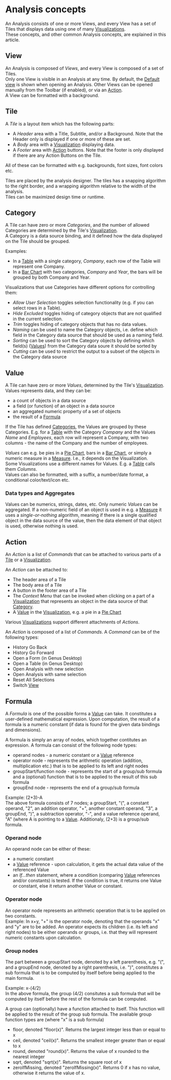 # Analysis concepts

An Analysis consists of one or more Views, and every View has a set of Tiles that displays data using one of many [Visualizations](../visualizations.md).  
These concepts, and other common Analysis concepts, are explained in this article.


## View
An Analysis is composed of *Views*, and every View is composed of a set of Tiles.  
Only one View is visible in an Analysis at any time. By default, the [Default view](../designer/index.md#set-default-view) is shown when opening an Analysis. Other Views can be opened manually from the Toolbar (if enabled), or via an [Action](#action).  
A View can be formatted with a background.


## Tile
A *Tile* is a layout item which has the following parts:
* A *Header* area with a Title, Subtitle, and/or a Background. Note that the Header only is displayed if one or more of these are set.
* A *Body* area with a [Visualization](../visualizations.md) displaying data.
* A *Footer* area with [Action](#action) buttons. Note that the footer is only displayed if there are any Action Buttons on the Tile.

All of these can be formatted with e.g. backgrounds, font sizes, font colors etc.

Tiles are placed by the analysis designer. The tiles has a snapping algorithm to the right border, and a wrapping algorithm relative to the width of the analysis.  
Tiles can be maximized design time or runtime.


## Category
A Tile can have zero or more *Categories*, and the number of allowed Categories are determined by the Tile's [Visualization](../visualizations.md).  
A Category is a data source binding, and it defined how the data displayed on the Tile should be grouped. 

Examples:
* In a [Table](../visualizations.md#table) with a single category, *Company*, each row of the Table will represent one Company.
* In a [Bar Chart](../visualizations.md#bar-chart) with two categories, *Company* and *Year*, the bars will be grouped by both Company and Year.

Visualizations that use Categories have different options for controlling them:

* *Allow User Selection* toggles selection functionality (e.g. if you can select rows in a Table).
* *Hide Excluded* toggles hiding of category objects that are not qualified in the current selection.
* *Trim* toggles hiding of category objects that has no data values.
* *Naming* can be used to name the Category objects, i.e. define which field in the Category data source that should be used as a naming field.
* *Sorting* can be used to sort the Category objects by defining which field(s) ([Values](#value)) from the Category data soure it should be sorted by
* *Cutting* can be used to restrict the output to a subset of the objects in the Category data source


## Value
A Tile can have zero or more *Values*, determined by the Tile's [Visualization](../visualizations.md).  
Values represents data, and they can be:
* a count of objects in a data source
* a field (or function) of an object in a data source
* an aggregated numeric property of a set of objects
* the result of a [Formula](../designer/formula-designer.md)

If the Tile has defined [Categories](#category), the Values are grouped by these Categories. E.g. for a [Table](../visualizations.md#table) with the Category *Company* and the Values *Name* and *Employees*, each row will represent a Company, with two columns - the name of the Company and the number of employees. 

*Values* can e.g. be pies in a [Pie Chart](../visualizations.md#pie-chart), bars in a [Bar Chart](../visualizations.md#bar-chart), or simply a numeric measure in a [Measure](../visualizations.md#bar-chart). I.e., it depends on the Visualization.  
Some Visualizations use a different names for Values. E.g. a [Table](../visualizations.md#table) calls them *Columns*.  
Values can also be formatted, with a suffix, a number/date format, a conditional color/text/icon etc.

### Data types and Aggregates
Values can be numerics, strings, dates, etc.
Only numeric *Values* can be aggregated. If a non-numeric field of an object is used in e.g. a [Measure](../visualizations.md#measure) it uses a *single-or-nothing* algorithm, meaning if there is a single qualified object in the data source of the value, then the data element of that object is used, otherwise nothing is used.


## Action
An *Action* is a list of *Commands* that can be attached to various parts of a [Tile](#tile) or a [Visualization](../visualizations.md).

An *Action* can be attached to:
* The header area of a Tile
* The body area of a Tile
* A button in the footer area of a Tile
* The *Context Menu* that can be invoked when clicking on a part of a [Visualization](../visualizations.md) that represents an object in the data source of that [Category](#category).
* A [Value](#value) in the [Visualization](../visualizations.md), e.g. a pie in a [Pie Chart](../visualizations.md#pie-chart)

Various [Visualizations](../visualizations.md) support different attachments of *Actions*.

An *Action* is composed of a list of *Commands*. A *Command* can be of the following types:
* History Go Back
* History Go Forward
* Open a Form (in Genus Desktop)
* Open a Table (in Genus Desktop)
* Open Analysis with new selection
* Open Analysis with same selection
* Reset All Selections
* Switch [View](#view)

## Formula

A *Formula* is one of the possible forms a [Value](#value) can take. It constitutes a user-defined mathematical expression. Upon computation, the result of a formula is a numeric constant (if data is found for the given data bindings and dimensions).

A formula is simply an array of nodes, which together contitutes an expression. A formula can consist of the following node types:
* operand nodes - a numeric constant or a [Value](#value) reference
* operator node - represents the arithmetic operation (addition, multiplication etc.) that is to be applied to its left and right nodes
* groupStart/function node - represents the start of a group/sub formula and a (optional) function that is to be applied to the result of this sub formula
* groupEnd node - represents the end of a group/sub formula

Example: (2+3)-A  
The above formula consists of 7 nodes; a groupStart, "(", a constant operand, "2", an addition operator, "+", another constant operand, "3", a groupEnd, ")", a subtraction operator, "-", and a value reference operand, "A" (where A is pointing to a [Value](#value). Additionaly, (2+3) is a group/sub formula.

### Operand node
An operand node can be either of these:
* a numeric constant
* a [Value](#value) reference - upon calculation, it gets the actual data value of the referenced Value
* an *If...then* statement, where a condition (comparing [Value](#value) references and/or constants) is tested. If the condition is true, it returns one Value or constant, else it return another Value or constant.

### Operator node
An operator node represents an arithmetic operation that is to be applied on two constants.  
Example: In x+y, "+" is the operator node, denoting that the operands "x" and "y" are to be added. An operator expects its children (i.e. its left and right nodes) to be either operands or groups, i.e. that they will represent numeric constants upon calculation.

### Group nodes
The part between a groupStart node, denoted by a left parenthesis, e.g. "(", and a groupEnd node, denoted by a right parenthesis, i.e. ")", constitutes a sub formula that is to be computed by itself before being applied to the main formula.  

Example: x-(4/2)  
In the above formula, the group (4/2) consitutes a sub formula that will be computed by itself before the rest of the formula can be computed.

A group can (optionally) have a function attached to itself. This function will be applied to the result of the group sub formula.
The available group function types are (where "x" is a sub formula)
* floor, denoted "floor(x)". Returns the largest integer less than or equal to x
* ceil, denoted "ceil(x)". Returns the smallest integer greater than or equal to x
* round, denoted "round(x)". Returns the value of x rounded to the nearest integer
* sqrt, denoted "sqrt(x)". Returns the square root of x
* zeroIfMissing, denoted "zeroIfMissing(x)". Returns 0 if x has no value, otherwise it returns the value of x.